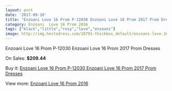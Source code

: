 ```yaml
---
layout: post
date: '2017-09-10'
title: "Enzoani Love 16 Prom P-12030 Enzoani Love 16 Prom 2017 Prom Dresses"
category: Enzoani  Love 16 Prom 2016
tags: ["black","little","rosy","love","enzoani"]
image: http://img.hectodress.com/28791-thickbox_default/enzoani-love-16-prom-p-12030-enzoani-love-16-prom-2012-prom-dresses.jpg
---
```

Enzoani Love 16 Prom P-12030 Enzoani Love 16 Prom 2017 Prom Dresses

On Sales: **$209.44**
<a href="https://www.hectodress.com/enzoani-love-16-prom-2013/13432-enzoani-love-16-prom-p-12030-enzoani-love-16-prom-2012-prom-dresses.html"><amp-img layout="responsive" width="600" height="600" src="//img.hectodress.com/28791-thickbox_default/enzoani-love-16-prom-p-12030-enzoani-love-16-prom-2012-prom-dresses.jpg" alt="Enzoani Love 16 Prom P-12030 Enzoani Love 16 Prom 2017 Prom Dresses 0" /></a>

Buy it: [Enzoani Love 16 Prom P-12030 Enzoani Love 16 Prom 2017 Prom Dresses](https://www.hectodress.com/enzoani-love-16-prom-2013/13432-enzoani-love-16-prom-p-12030-enzoani-love-16-prom-2012-prom-dresses.html "Enzoani Love 16 Prom P-12030 Enzoani Love 16 Prom 2017 Prom Dresses")

View more: [Enzoani  Love 16 Prom 2016](https://www.hectodress.com/217-enzoani-love-16-prom-2013 "Enzoani  Love 16 Prom 2016")